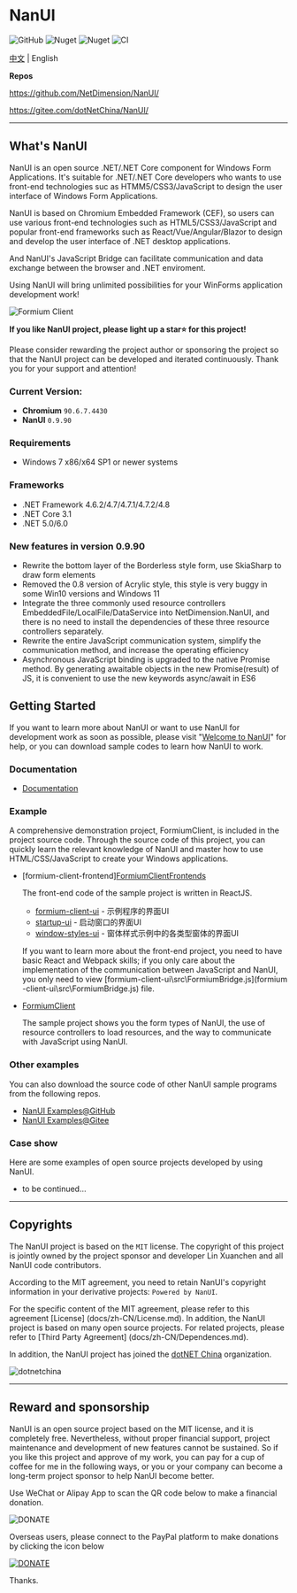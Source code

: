 # NanUI

![GitHub](https://img.shields.io/github/license/NetDimension/NanUI)
![Nuget](https://img.shields.io/nuget/dt/NetDimension.NanUI?label=NuGet)
![Nuget](https://img.shields.io/nuget/v/NetDimension.NanUI)
![CI](![CI](https://github.com/xuanchenlin/nanui/actions/workflows/main.yml/badge.svg))

[中文](README.md) | English

**Repos**

https://github.com/NetDimension/NanUI/

https://gitee.com/dotNetChina/NanUI/

---

## What's NanUI

NanUI is an open source .NET/.NET Core component for Windows Form Applications. It's suitable for .NET/.NET Core developers who wants to use front-end technologies suc as HTMM5/CSS3/JavaScript to design the user interface of Windows Form Applications.

NanUI is based on Chromium Embedded Framework (CEF), so users can use various front-end technologies such as HTML5/CSS3/JavaScript and popular front-end frameworks such as React/Vue/Angular/Blazor to design and develop the user interface of .NET desktop applications.

And NanUI's JavaScript Bridge can facilitate communication and data exchange between the browser and .NET enviroment.

Using NanUI will bring unlimited possibilities for your WinForms application development work!

![Formium Client](docs/images/formium-client-preview-zhCN.png)


**If you like NanUI project, please light up a star⭐ for this project!**

Please consider rewarding the project author or sponsoring the project so that the NanUI project can be developed and iterated continuously. Thank you for your support and attention!

### Current Version:

- **Chromium** `90.6.7.4430`
- **NanUI** `0.9.90`

### Requirements

- Windows 7 x86/x64 SP1 or newer systems

### Frameworks

- .NET Framework 4.6.2/4.7/4.7.1/4.7.2/4.8
- .NET Core 3.1
- .NET 5.0/6.0

### New features in version 0.9.90

- Rewrite the bottom layer of the Borderless style form, use SkiaSharp to draw form elements
- Removed the 0.8 version of Acrylic style, this style is very buggy in some Win10 versions and Windows 11
- Integrate the three commonly used resource controllers EmbeddedFile/LocalFile/DataService into NetDimension.NanUI, and there is no need to install the dependencies of these three resource controllers separately.
- Rewrite the entire JavaScript communication system, simplify the communication method, and increase the operating efficiency
- Asynchronous JavaScript binding is upgraded to the native Promise method. By generating awaitable objects in the new Promise(result) of JS, it is convenient to use the new keywords async/await in ES6

## Getting Started

If you want to learn more about NanUI or want to use NanUI for development work as soon as possible, please visit "[Welcome to NanUI](docs/README.en.md)" for help, or you can download sample codes to learn how NanUI to work.

### Documentation

- [Documentation](docs/documentation.md)

### Example

A comprehensive demonstration project, FormiumClient, is included in the project source code. Through the source code of this project, you can quickly learn the relevant knowledge of NanUI and master how to use HTML/CSS/JavaScript to create your Windows applications.

- [formium-client-frontend][FormiumClientFrontends](src/Demo/FormiumClientFrontends/)

   The front-end code of the sample project is written in ReactJS.

   - [formium-client-ui](src/Demo/FormiumClientFrontends/formium-client-ui) - 示例程序的界面UI
  - [startup-ui](src/Demo/FormiumClientFrontends/startup-ui) - 启动窗口的界面UI
  - [window-styles-ui](src/Demo/FormiumClientFrontends/window-styles-ui) - 窗体样式示例中的各类型窗体的界面UI

  If you want to learn more about the front-end project, you need to have basic React and Webpack skills; if you only care about the implementation of the communication between JavaScript and NanUI, you only need to view [formium-client-ui\src\FormiumBridge.js](formium -client-ui\src\FormiumBridge.js) file.

- [FormiumClient](src/Demos/FormiumClient/)

   The sample project shows you the form types of NanUI, the use of resource controllers to load resources, and the way to communicate with JavaScript using NanUI.

### Other examples

You can also download the source code of other NanUI sample programs from the following repos.

- [NanUI Examples@GitHub](https://github.com/XuanchenLin/NanUI-0.9-Examples)
- [NanUI Examples@Gitee](https://gitee.com/linxuanchen/NanUI-0.9-Examples)

### Case show

Here are some examples of open source projects developed by using NanUI.

- to be continued...

---

## Copyrights

The NanUI project is based on the `MIT` license. The copyright of this project is jointly owned by the project sponsor and developer Lin Xuanchen and all NanUI code contributors.

According to the MIT agreement, you need to retain NanUI's copyright information in your derivative projects: `Powered by NanUI`.

For the specific content of the MIT agreement, please refer to this agreement [License] (docs/zh-CN/License.md). In addition, the NanUI project is based on many open source projects. For related projects, please refer to [Third Party Agreement] (docs/zh-CN/Dependences.md).

In addition, the NanUI project has joined the [dotNET China](https://gitee.com/dotnetchina) organization.

![dotnetchina](https://gitee.com/dotnetchina/home/raw/master/assets/dotnetchina-raw.png)

---

## Reward and sponsorship

NanUI is an open source project based on the MIT license, and it is completely free. Nevertheless, without proper financial support, project maintenance and development of new features cannot be sustained. So if you like this project and approve of my work, you can pay for a cup of coffee for me in the following ways, or you or your company can become a long-term project sponsor to help NanUI become better.

Use WeChat or Alipay App to scan the QR code below to make a financial donation.

![DONATE](docs/images/qrcode.png)

Overseas users, please connect to the PayPal platform to make donations by clicking the icon below

[![DONATE](docs/images/paypal.png)](https://www.paypal.me/mrjson)

Thanks.